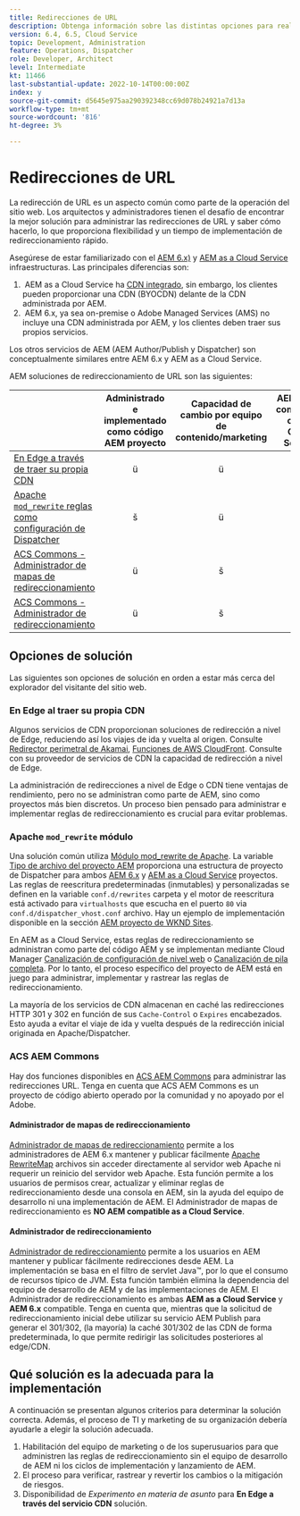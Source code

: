 ```yaml
---
title: Redirecciones de URL
description: Obtenga información sobre las distintas opciones para realizar una redirección de URL en AEM.
version: 6.4, 6.5, Cloud Service
topic: Development, Administration
feature: Operations, Dispatcher
role: Developer, Architect
level: Intermediate
kt: 11466
last-substantial-update: 2022-10-14T00:00:00Z
index: y
source-git-commit: d5645e975aa290392348cc69d078b24921a7d13a
workflow-type: tm+mt
source-wordcount: '816'
ht-degree: 3%

---
```



# Redirecciones de URL

La redirección de URL es un aspecto común como parte de la operación del sitio web. Los arquitectos y administradores tienen el desafío de encontrar la mejor solución para administrar las redirecciones de URL y saber cómo hacerlo, lo que proporciona flexibilidad y un tiempo de implementación de redireccionamiento rápido.

Asegúrese de estar familiarizado con el [AEM 6.x)](https://experienceleague.adobe.com/docs/experience-manager-learn/dispatcher-tutorial/chapter-2.html#the-%E2%80%9Clegacy%E2%80%9D-setup) y [AEM as a Cloud Service](https://experienceleague.adobe.com/docs/experience-manager-cloud-service/content/overview/architecture.html#runtime-architecture) infraestructuras. Las principales diferencias son:

1.  AEM as a Cloud Service ha [CDN integrado](https://experienceleague.adobe.com/docs/experience-manager-cloud-service/content/implementing/content-delivery/cdn.html?lang=es), sin embargo, los clientes pueden proporcionar una CDN (BYOCDN) delante de la CDN administrada por AEM.
1.  AEM 6.x, ya sea on-premise o Adobe Managed Services (AMS) no incluye una CDN administrada por AEM, y los clientes deben traer sus propios servicios.

Los otros servicios de AEM (AEM Author/Publish y Dispatcher) son conceptualmente similares entre AEM 6.x y AEM as a Cloud Service.

AEM soluciones de redireccionamiento de URL son las siguientes:

|  | Administrado e implementado como código AEM proyecto | Capacidad de cambio por equipo de contenido/marketing | AEM como compatible con el Cloud Service | Donde ocurre la ejecución de redirección |
|---------------------------------------------------|:-----------------------:|:---------------------:|:---------------------:| :---------------------:|
| [En Edge a través de traer su propia CDN](#at-edge-via-bring-your-own-cdn) | ü | ü | š | Edge/CDN |
| [Apache `mod_rewrite` reglas como configuración de Dispatcher ](#apache-mod_rewrite-module) | š | ü | š | Dispatcher |
| [ACS Commons - Administrador de mapas de redireccionamiento](#redirect-map-manager) | ü | š | ü | Dispatcher |
| [ACS Commons - Administrador de redireccionamiento](#redirect-manager) | ü | š | š | AEM |


## Opciones de solución

Las siguientes son opciones de solución en orden a estar más cerca del explorador del visitante del sitio web.

### En Edge al traer su propia CDN

Algunos servicios de CDN proporcionan soluciones de redirección a nivel de Edge, reduciendo así los viajes de ida y vuelta al origen. Consulte [Redirector perimetral de Akamai](https://techdocs.akamai.com/cloudlets/docs/what-edge-redirector), [Funciones de AWS CloudFront](https://docs.aws.amazon.com/AmazonCloudFront/latest/DeveloperGuide/cloudfront-functions.html). Consulte con su proveedor de servicios de CDN la capacidad de redirección a nivel de Edge.

La administración de redirecciones a nivel de Edge o CDN tiene ventajas de rendimiento, pero no se administran como parte de AEM, sino como proyectos más bien discretos. Un proceso bien pensado para administrar e implementar reglas de redireccionamiento es crucial para evitar problemas.


### Apache `mod_rewrite` módulo

Una solución común utiliza [Módulo mod_rewrite de Apache](https://httpd.apache.org/docs/current/mod/mod_rewrite.html). La variable [Tipo de archivo del proyecto AEM](https://github.com/adobe/aem-project-archetype) proporciona una estructura de proyecto de Dispatcher para ambos [AEM 6.x](https://github.com/adobe/aem-project-archetype/tree/develop/src/main/archetype/dispatcher.ams#file-structure) y [AEM as a Cloud Service](https://github.com/adobe/aem-project-archetype/tree/develop/src/main/archetype/dispatcher.cloud#file-structure) proyectos. Las reglas de reescritura predeterminadas (inmutables) y personalizadas se definen en la variable `conf.d/rewrites` carpeta y el motor de reescritura está activado para `virtualhosts` que escucha en el puerto `80` via `conf.d/dispatcher_vhost.conf` archivo. Hay un ejemplo de implementación disponible en la sección [AEM proyecto de WKND Sites](https://github.com/adobe/aem-guides-wknd/tree/main/dispatcher/src/conf.d/rewrites).

En AEM as a Cloud Service, estas reglas de redireccionamiento se administran como parte del código AEM y se implementan mediante Cloud Manager [Canalización de configuración de nivel web](https://experienceleague.adobe.com/docs/experience-manager-cloud-service/content/implementing/using-cloud-manager/cicd-pipelines/introduction-ci-cd-pipelines.html#web-tier-config-pipelines) o [Canalización de pila completa](https://experienceleague.adobe.com/docs/experience-manager-cloud-service/content/implementing/using-cloud-manager/cicd-pipelines/introduction-ci-cd-pipelines.html#full-stack-pipeline). Por lo tanto, el proceso específico del proyecto de AEM está en juego para administrar, implementar y rastrear las reglas de redireccionamiento.

La mayoría de los servicios de CDN almacenan en caché las redirecciones HTTP 301 y 302 en función de sus `Cache-Control` o `Expires` encabezados. Esto ayuda a evitar el viaje de ida y vuelta después de la redirección inicial originada en Apache/Dispatcher.


### ACS AEM Commons

Hay dos funciones disponibles en [ACS AEM Commons](https://adobe-consulting-services.github.io/acs-aem-commons/) para administrar las redirecciones URL. Tenga en cuenta que ACS AEM Commons es un proyecto de código abierto operado por la comunidad y no apoyado por el Adobe.

#### Administrador de mapas de redireccionamiento

[Administrador de mapas de redireccionamiento](https://adobe-consulting-services.github.io/acs-aem-commons/features/redirect-map-manager/index.html) permite a los administradores de AEM 6.x mantener y publicar fácilmente [Apache RewriteMap](https://httpd.apache.org/docs/2.4/rewrite/rewritemap.html) archivos sin acceder directamente al servidor web Apache ni requerir un reinicio del servidor web Apache. Esta función permite a los usuarios de permisos crear, actualizar y eliminar reglas de redireccionamiento desde una consola en AEM, sin la ayuda del equipo de desarrollo ni una implementación de AEM. El Administrador de mapas de redireccionamiento es **NO AEM compatible as a Cloud Service**.

#### Administrador de redireccionamiento

[Administrador de redireccionamiento](https://adobe-consulting-services.github.io/acs-aem-commons/features/redirect-manager/index.html) permite a los usuarios en AEM mantener y publicar fácilmente redirecciones desde AEM. La implementación se basa en el filtro de servlet Java™, por lo que el consumo de recursos típico de JVM. Esta función también elimina la dependencia del equipo de desarrollo de AEM y de las implementaciones de AEM. El Administrador de redireccionamiento es ambas **AEM as a Cloud Service** y **AEM 6.x** compatible. Tenga en cuenta que, mientras que la solicitud de redireccionamiento inicial debe utilizar su servicio AEM Publish para generar el 301/302, (la mayoría) la caché 301/302 de las CDN de forma predeterminada, lo que permite redirigir las solicitudes posteriores al edge/CDN.


## Qué solución es la adecuada para la implementación

A continuación se presentan algunos criterios para determinar la solución correcta. Además, el proceso de TI y marketing de su organización debería ayudarle a elegir la solución adecuada.

1. Habilitación del equipo de marketing o de los superusuarios para que administren las reglas de redireccionamiento sin el equipo de desarrollo de AEM ni los ciclos de implementación y lanzamiento de AEM.
1. El proceso para verificar, rastrear y revertir los cambios o la mitigación de riesgos.
1. Disponibilidad de _Experimento en materia de asunto_ para **En Edge a través del servicio CDN** solución.

